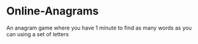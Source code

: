 # Online-Anagrams
An anagram game where you have 1 minute to find as many words as you can using a set of letters
